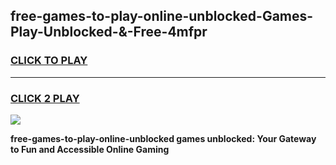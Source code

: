 
## free-games-to-play-online-unblocked-Games-Play-Unblocked-&-Free-4mfpr
<h3>
<a href="https://premium76.site?title=free-games-to-play-online-unblocked&ref=24A">CLICK TO PLAY</a></h3>
<hr>

<h3>
<a href="https://premium76.site?title=free-games-to-play-online-unblocked&ref=24A">CLICK 2 PLAY</a>
  
</h3>

<a href="https://premium76.site?title=free-games-to-play-online-unblocked&ref=24A"><img src="https://clearcache.store/games.png"></a>


**free-games-to-play-online-unblocked games unblocked: Your Gateway to Fun and Accessible Online Gaming**
